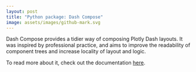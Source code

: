 ```yaml
---
layout: post
title: "Python package: Dash Compose"
image: assets/images/github-mark.svg
---
```


Dash Compose provides a tidier way of composing Plotly Dash layouts.
It was inspired by professional practice, and aims to improve the readability of component trees and increase locality of layout and logic.

To read more about it, check out the documentation [here](https://wiseideas.au/dash-compose/).
